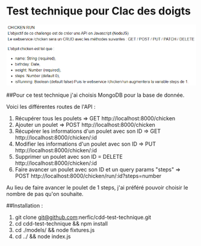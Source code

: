 # Test technique pour Clac des doigts

![consigne](https://github.com/nerfic/cdd-test-technique/blob/main/img/consigne.PNG?raw=true)

##Pour ce test technique j'ai choisis MongoDB pour la base de donnée.

Voici les différentes routes de l'API :

1) Récupérer tous les poulets => GET http://localhost:8000/chicken
2) Ajouter un poulet => POST http://localhost:8000/chicken
3) Récupérer les informations d'un poulet avec son ID => GET http://localhost:8000/chicken/:id
4) Modifier les informations d'un poulet avec son ID => PUT http://localhost:8000/chicken/:id
5) Supprimer un poulet avec son ID = DELETE http://localhost:8000/chicken/:id
6) Faire avancer un poulet avec son ID et un query params "steps" => POST http://localhost:8000/chicken/run/:id?steps=number

Au lieu de faire avancer le poulet de 1 steps, j'ai préféré pouvoir choisir le nombre de pas qu'on souhaite.

##Installation : 

1) git clone git@github.com:nerfic/cdd-test-technique.git
2) cd cdd-test-technique && npm install
3) cd ./models/ && node fixtures.js
4) cd ../ && node index.js